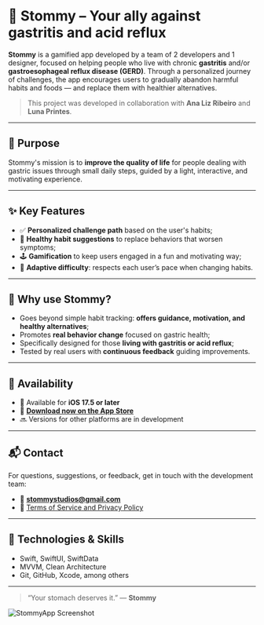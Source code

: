 # 🌱 Stommy – Your ally against gastritis and acid reflux

**Stommy** is a gamified app developed by a team of 2 developers and 1 designer, focused on helping people who live with chronic **gastritis** and/or **gastroesophageal reflux disease (GERD)**. Through a personalized journey of challenges, the app encourages users to gradually abandon harmful habits and foods — and replace them with healthier alternatives.

> This project was developed in collaboration with **Ana Liz Ribeiro** and **Luna Printes**.

---

## 🎯 Purpose

Stommy's mission is to **improve the quality of life** for people dealing with gastric issues through small daily steps, guided by a light, interactive, and motivating experience.

---

## ✨ Key Features

- ✅ **Personalized challenge path** based on the user's habits;
- 🥦 **Healthy habit suggestions** to replace behaviors that worsen symptoms;
- 🕹️ **Gamification** to keep users engaged in a fun and motivating way;
- 🎯 **Adaptive difficulty**: respects each user’s pace when changing habits.

---

## 🧠 Why use Stommy?

- Goes beyond simple habit tracking: **offers guidance, motivation, and healthy alternatives**;
- Promotes **real behavior change** focused on gastric health;
- Specifically designed for those **living with gastritis or acid reflux**;
- Tested by real users with **continuous feedback** guiding improvements.

---

## 📲 Availability

- 📱 Available for **iOS 17.5 or later**
- 🔗 **[Download now on the App Store](https://apps.apple.com/br/app/stommy/id6737520437)**
- 🔜 Versions for other platforms are in development

---

## 📬 Contact

For questions, suggestions, or feedback, get in touch with the development team:

- 📧 **stommystudios@gmail.com**
- 📄 [Terms of Service and Privacy Policy](https://stommyappterms.notion.site/Terms-of-Service-and-Privacy-Policy-Stommy-13bd7006e1f480c4a844c29ce369463a)

---

## 🧩 Technologies & Skills

- Swift, SwiftUI, SwiftData  
- MVVM, Clean Architecture  
- Git, GitHub, Xcode, among others

---

> “Your stomach deserves it.” — **Stommy**

![StommyApp Screenshot](https://github.com/user-attachments/assets/64ab7e31-1459-4fae-b906-26768d475f23)
